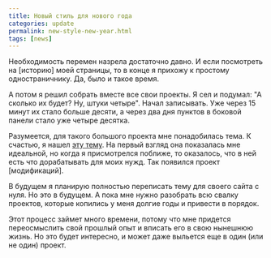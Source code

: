 ```yaml
---
title: Новый стиль для нового года
categories: update
permalink: new-style-new-year.html
tags: [news]
---
```


Необходимость перемен назрела достаточно давно.  И если посмотреть на
[историю] моей страницы, то в конце я прихожу к простому
одностраничнику.  Да, было и такое время.

А потом я решил собрать вместе все свои проекты.  Я сел и подумал: "А
сколько их будет? Ну, штуки четыре".  Начал записывать.  Уже через 15
минут их стало больше десяти, а через два дня пунктов в боковой панели
стало уже четыре десятка.

Разумеется, для такого большого проекта мне понадобилась тема.  К
счастью, я нашел [эту
тему](https://idratherbewriting.com/documentation-theme-jekyll/index.html).
На первый взгляд она показалась мне идеальной, но когда я присмотрелся
поближе, то оказалось, что в ней есть что дорабатывать для моих нужд.
Так появился проект [модификаций].

В будущем я планирую полностью переписать тему для своего сайта с
нуля.  Но это в будущем.  А пока мне нужно разобрать всю свалку
проектов, которые копились у меня долгие годы и привести в порядок.

Этот процесс займет много времени, потому что мне придется
переосмыслить свой прошлый опыт и вписать его в свою нынешнюю жизнь.
Но это будет интересно, и может даже выльется еще в один (или не один)
проект.
